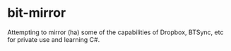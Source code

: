 # bit-mirror
Attempting to mirror (ha) some of the capabilities of Dropbox, BTSync, etc for private use and learning C#.
